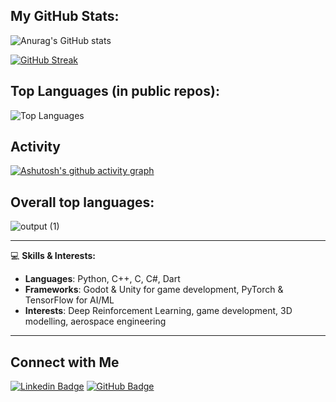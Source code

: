 ## My GitHub Stats:
![Anurag's GitHub stats](https://github-readme-stats.vercel.app/api?username=drapraks&show_icons=true&theme=radical)

[![GitHub Streak](https://github-readme-streak-stats.herokuapp.com/?user=drapraks&theme=radical)](https://git.io/streak-stats)

## Top Languages (in public repos):
![Top Languages](https://github-readme-stats.vercel.app/api/top-langs/?username=drapraks&layout=compact&theme=radical)

## Activity
[![Ashutosh's github activity graph](https://github-readme-activity-graph.vercel.app/graph?username=drapraks&theme=radical)](https://github.com/ashutosh00710/github-readme-activity-graph)

## Overall top languages:
![output (1)](https://github.com/user-attachments/assets/a31c9db5-b93e-4879-88f7-f31f96f1baca)

---

💻 **Skills & Interests:**
- **Languages**: Python, C++, C, C#, Dart
- **Frameworks**: Godot & Unity for game development, PyTorch & TensorFlow for AI/ML
- **Interests**: Deep Reinforcement Learning, game development, 3D modelling, aerospace engineering

---

## Connect with Me
[![Linkedin Badge](https://img.shields.io/badge/-adra-blue?style=flat&logo=Linkedin&logoColor=white&link=https://www.linkedin.com/in/drapraks/)](https://www.linkedin.com/in/drapraks/)
[![GitHub Badge](https://img.shields.io/badge/-GitHub-333?style=flat&logo=github&logoColor=white&link=https://github.com/drapraks)](https://github.com/drapraks)


